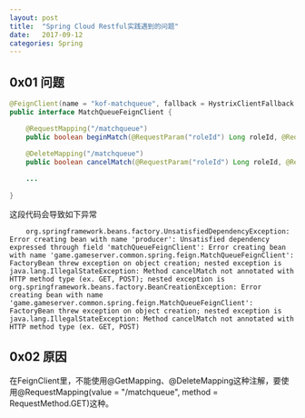 ```yaml
---
layout: post
title:  "Spring Cloud Restful实践遇到的问题"
date:   2017-09-12
categories: Spring
---
```


## 0x01 问题

```java
@FeignClient(name = "kof-matchqueue", fallback = HystrixClientFallback.class)
public interface MatchQueueFeignClient {

	@RequestMapping("/matchqueue")
	public boolean beginMatch(@RequestParam("roleId") Long roleId, @RequestParam("serviceId") String serviceId);
	
	@DeleteMapping("/matchqueue")
	public boolean cancelMatch(@RequestParam("roleId") Long roleId, @RequestParam("serviceId") String serviceId);

	...
	
}
```
这段代码会导致如下异常

		org.springframework.beans.factory.UnsatisfiedDependencyException: Error creating bean with name 'producer': Unsatisfied dependency expressed through field 'matchQueueFeignClient': Error creating bean with name 'game.gameserver.common.spring.feign.MatchQueueFeignClient': FactoryBean threw exception on object creation; nested exception is java.lang.IllegalStateException: Method cancelMatch not annotated with HTTP method type (ex. GET, POST); nested exception is org.springframework.beans.factory.BeanCreationException: Error creating bean with name 'game.gameserver.common.spring.feign.MatchQueueFeignClient': FactoryBean threw exception on object creation; nested exception is java.lang.IllegalStateException: Method cancelMatch not annotated with HTTP method type (ex. GET, POST)
		
## 0x02 原因
在FeignClient里，不能使用@GetMapping、@DeleteMapping这种注解，要使用@RequestMapping(value = "/matchqueue", method = RequestMethod.GET)这种。